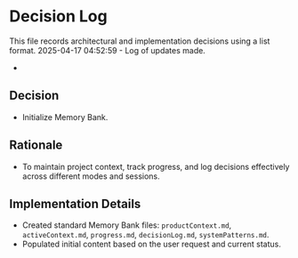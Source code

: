 # Decision Log

This file records architectural and implementation decisions using a list format.
2025-04-17 04:52:59 - Log of updates made.

*

## Decision

*   Initialize Memory Bank.

## Rationale

*   To maintain project context, track progress, and log decisions effectively across different modes and sessions.

## Implementation Details

*   Created standard Memory Bank files: `productContext.md`, `activeContext.md`, `progress.md`, `decisionLog.md`, `systemPatterns.md`.
*   Populated initial content based on the user request and current status.